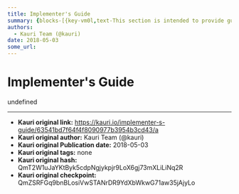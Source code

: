 ```yaml
---
title: Implementer's Guide
summary: {blocks-[{key-vm0l,text-This section is intended to provide guidance for anyone wanting to implement tools and applications that use ENS, or custom resolvers within ENS.,type-unstyled,depth-0,inlineStyleRanges-,entityRanges-,data-{}},{key-ae3ao,text-Writing a resolver,type-header-two,depth-0,inlineStyleRanges-,entityRanges-,data-{}},{key-askor,text-Resolvers are specified in EIP137. A resolver must implement the following method-,type-unstyled,depth-0,inlineStyleRanges-,entityRanges-[{offset-27,
authors:
  - Kauri Team (@kauri)
date: 2018-05-03
some_url: 
---
```


# Implementer's Guide


undefined


---

- **Kauri original link:** https://kauri.io/implementer-s-guide/63541bd7f64f4f8090977b3954b3cd43/a
- **Kauri original author:** Kauri Team (@kauri)
- **Kauri original Publication date:** 2018-05-03
- **Kauri original tags:** none
- **Kauri original hash:** QmT2W1uJaYKtByk5cdpNgjykpjr9LoX6gj73mXLiLiNq2R
- **Kauri original checkpoint:** QmZSRFGq9bnBLosiVwSTANrDR9YdXbWkwG71aw35jAjyLo



